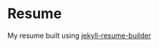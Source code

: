 # Resume

My resume built using [jekyll-resume-builder](https://github.com/Draugelis/jekyll-resume-builder)
